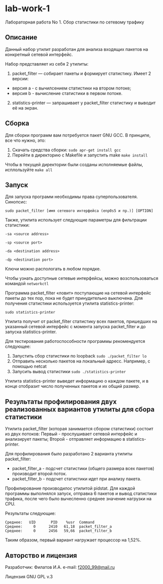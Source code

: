 # lab-work-1
Лабораторная работа No 1. Сбор статистики по сетевому трафику

## Описание

Данный набор утилит разработан для анализа входящих пакетов на конкретный сетевой интерфейс.

Набор представляет из себя 2 утилиты:
1. packet_filter — собирает пакеты и формирует статистику. Имеет 2 версии:
* версия a - с вычилсением статистики на втором потоке;
* версия b - вычисление статистики в первом потоке.
2. statistics-printer — запрашивает у packet_filter статистику и выводит её на экран.

    
## Сборка

Для сборки программ вам потребуется пакет GNU GCC.
В принципе, все что нужно, это:
1. Скачать средства сборки: `sudo apr-get install gcc`
2. Перейти в директорию с Makefile и запустить make `make install`

Чтобы в текущей директории были созданы исполняемые файлы, исплользуйте `make all`

## Запуск

Для запуска программ необходимы права суперпользователя. Синопсис:

`sudo packet_filter [имя сетевого интерфейса (enp0s5 и пр.)] [OPTION]`

Также, утилита использует следующие параметры для фильтрации статистики:

`-sa <source address>`

`-sp <source port>`

`-da <destination address>`

`-dp <destination port>`

Ключи можно распологать в любом порядке.

Чтобы узнать доступные сетевые интерфейсы, можно возспользоваться командой `networkctl`

Программа packet_filter «ловит» поступающие на сетевой интерфейс пакеты до тех пор, пока не будет принудительно выключена.
Для получения статистики используется утилита statistics-printer:

`sudo statistics-printer`

Утилита получит от packet_filter статистику всех пакетов, пришедших на указанный сетевой интерфейс с момента запуска packet_filter и до запуска statistics-printer.

Для тестирования работоспособности программы рекомендуется следующее:
1. Запустить сбор статистики по loopback `sudo ./packet_filter lo`
2. Отправить несколько пакетов на локальный адресс. Например, с помощью netcat
3. Запусить вывод статистики `sudo ./statistics-printer`

Утилита statistics-printer выведет информацию о каждом пакете, и в конце отобразит число полученных пакетов и их общий размер.

## Результаты профилирования двух реализованных вариантов утилиты для сбора статистики

Утилита packet_filter (которая занимается сбором статистики) состоит из двух потоков:
Первый - прослушивает сетевой интерфейс и анализирует пакеты;
Второй - отправляет информацию в statistics-printer.

Для профилирования было разработано 2 варианта утилиты packet_filter:
* packet_filter_a - подсчет статистики (общего размера всех пакетов) производит второй поток.
* packet_filter_b - подсчет статистики идет при анализу пакета.

Профилирование производилос утилитой pidstat.
Для каждой программы выполнялся запуск, отправка 6 пакетов и вывод статистики трафика, после чего было вычесленно среднее значение нагрузки на CPU.

Результаты следующие:
```
Среднее:   UID       PID    %usr  Command
Среднее:     0      2410   61,18  packet_filter_a
Среднее:     0      2456   59,66  packet_filter_b
```
Таким образом, первый вариант нагружает процессор на 1,52%.

## Авторство и лицензия

Разработчик: Филатов И.А.
e-mail: f2000_99@mail.ru

Лицензия GNU GPL v.3
